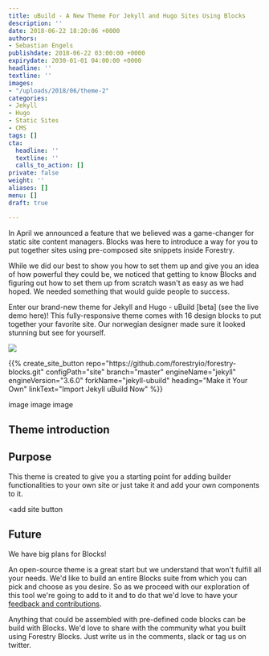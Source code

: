 ```yaml
---
title: uBuild - A New Theme For Jekyll and Hugo Sites Using Blocks
description: ''
date: 2018-06-22 18:20:06 +0000
authors:
- Sebastian Engels
publishdate: 2018-06-22 03:00:00 +0000
expirydate: 2030-01-01 04:00:00 +0000
headline: ''
textline: ''
images:
- "/uploads/2018/06/theme-2"
categories:
- Jekyll
- Hugo
- Static Sites
- CMS
tags: []
cta:
  headline: ''
  textline: ''
  calls_to_action: []
private: false
weight: ''
aliases: []
menu: []
draft: true

---
```

In April we announced a feature that we believed was a game-changer for static site content managers. Blocks was here to introduce a way for you to put together sites using pre-composed site snippets inside Forestry.

While we did our best to show you how to set them up and give you an idea of how powerful they could be, we noticed that getting to know Blocks and figuring out how to set them up from scratch wasn't as easy as we had hoped. We needed something that would guide people to success.

Enter our brand-new theme for Jekyll and Hugo - uBuild \[beta\] (see the live demo here)! This fully-responsive theme comes with 16 design blocks to put together your favorite site. Our norwegian designer made sure it looked stunning but see for yourself.

![](/uploads/2018/06/all-blocks.png)

<div id="import-ubuild-theme-button" data-proofer-ignore>
{{% create_site_button
repo="https://github.com/forestryio/forestry-blocks.git"
configPath="site"
branch="master"
engineName="jekyll"
engineVersion="3.6.0"
forkName="jekyll-ubuild"
heading="Make it Your Own"
linkText="Import Jekyll uBuild Now" %}}
</div>

image image image

## Theme introduction

## Purpose

This theme is created to give you a starting point for adding builder functionalities to your own site or just take it and add your own components to it.

<add site button

## Future

We have big plans for Blocks!

An open-source theme is a great start but we understand that won't fulfill all your needs. We'd like to build an entire Blocks suite from which you can pick and choose as you desire. So as we proceed with our exploration of this tool we're going to add to it and to do that we'd love to have your [feedback and contributions]().

Anything that could be assembled with pre-defined code blocks can be build with Blocks. We'd love to share with the community what you built using Forestry Blocks. Just write us in the comments, slack or tag us on twitter.